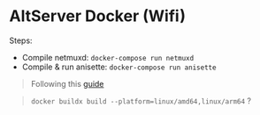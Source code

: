# AltServer Docker (Wifi)
Steps:
- Compile netmuxd: `docker-compose run netmuxd`
- Compile & run anisette: `docker-compose run anisette`


> Following this [guide](https://www.reddit.com/r/jailbreak/comments/wa4z2z/tutorial_altstore_wifi_refresh_on_raspberry_pi/)


> `docker buildx build --platform=linux/amd64,linux/arm64` ?